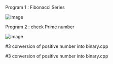 Program 1 : Fibonacci Series

![image](https://user-images.githubusercontent.com/84653100/160789392-16eacc6c-2ba6-4f3e-96a3-9f7f248b0ff9.png)

Program 2 : check Prime number


![image](https://user-images.githubusercontent.com/84653100/160792801-4bfd3e6f-b42d-46a8-b13e-f255aa60ea56.png)


#3 conversion of positive number into binary.cpp

#3 conversion of positive number into binary.cpp
